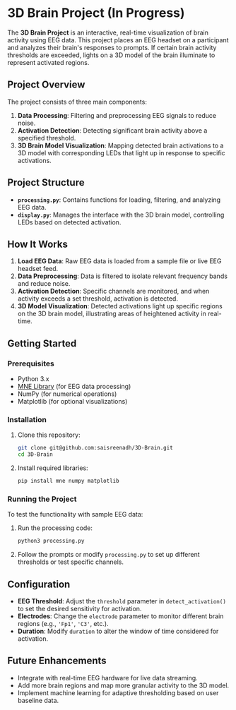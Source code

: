 # 3D Brain Project (In Progress)

The **3D Brain Project** is an interactive, real-time visualization of brain activity using EEG data. This project places an EEG headset on a participant and analyzes their brain's responses to prompts. If certain brain activity thresholds are exceeded, lights on a 3D model of the brain illuminate to represent activated regions.

## Project Overview

The project consists of three main components:
1. **Data Processing**: Filtering and preprocessing EEG signals to reduce noise.
2. **Activation Detection**: Detecting significant brain activity above a specified threshold.
3. **3D Brain Model Visualization**: Mapping detected brain activations to a 3D model with corresponding LEDs that light up in response to specific activations.

## Project Structure

- **`processing.py`**: Contains functions for loading, filtering, and analyzing EEG data.
- **`display.py`**: Manages the interface with the 3D brain model, controlling LEDs based on detected activation.

## How It Works

1. **Load EEG Data**: Raw EEG data is loaded from a sample file or live EEG headset feed.
2. **Data Preprocessing**: Data is filtered to isolate relevant frequency bands and reduce noise.
3. **Activation Detection**: Specific channels are monitored, and when activity exceeds a set threshold, activation is detected.
4. **3D Model Visualization**: Detected activations light up specific regions on the 3D brain model, illustrating areas of heightened activity in real-time.

## Getting Started

### Prerequisites

- Python 3.x
- [MNE Library](https://mne.tools/stable/index.html) (for EEG data processing)
- NumPy (for numerical operations)
- Matplotlib (for optional visualizations)

### Installation

1. Clone this repository:
   ```bash
   git clone git@github.com:saisreenadh/3D-Brain.git
   cd 3D-Brain
   ```
2. Install required libraries:
   ```bash
   pip install mne numpy matplotlib
   ```

### Running the Project

To test the functionality with sample EEG data:
1. Run the processing code:
   ```bash
   python3 processing.py
   ```

2. Follow the prompts or modify `processing.py` to set up different thresholds or test specific channels.

## Configuration

- **EEG Threshold**: Adjust the `threshold` parameter in `detect_activation()` to set the desired sensitivity for activation.
- **Electrodes**: Change the `electrode` parameter to monitor different brain regions (e.g., `'Fp1'`, `'C3'`, etc.).
- **Duration**: Modify `duration` to alter the window of time considered for activation.

## Future Enhancements

- Integrate with real-time EEG hardware for live data streaming.
- Add more brain regions and map more granular activity to the 3D model.
- Implement machine learning for adaptive thresholding based on user baseline data.
